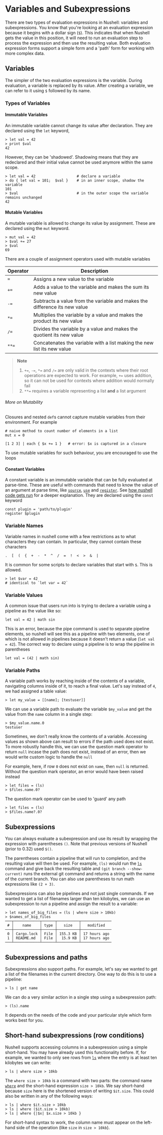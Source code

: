 # Variables and Subexpressions

There are two types of evaluation expressions in Nushell: variables and subexpressions.
You know that you're looking at an evaluation expression because it begins with a dollar
sign (`$`). This indicates that when Nushell gets the value in this position, it will
need to run an evaluation step to process the expression and then use the resulting 
value. Both evaluation expression forms support a simple form and a 'path' form for
working with more complex data.

## Variables

The simpler of the two evaluation expressions is the variable. During evaluation, a
variable is replaced by its value. After creating a variable, we can refer to it using
`$` followed by its name.

### Types of Variables

#### Immutable Variables

An immutable variable cannot change its value after declaration. They are declared
using the `let` keyword,

```
> let val = 42
> print $val
42
```

However, they can be 'shadowed'. Shadowing means that they are redeclared and their
initial value cannot be used anymore within the same scope.

```
> let val = 42                   # declare a variable
> do { let val = 101;  $val }    # in an inner scope, shadow the variable
101
> $val                           # in the outer scope the variable remains unchanged
42
```

#### Mutable Variables

A mutable variable is allowed to change its value by assignment. These are declared
using the `mut` keyword.

```
> mut val = 42 
> $val += 27
> $val
69
```

There are a couple of assignment operators used with mutable variables

|   Operator  |                              Description                                   |
| ----------- | -------------------------------------------------------------------------- |
| `=`         | Assigns a new value to the variable                                        |
| `+=`        | Adds a value to the variable and makes the sum its new value               |
| `-=`        | Subtracts a value from the variable and makes the difference its new value |
| `*=`        | Multiplies the variable by a value and makes the product its new value     |
| `/=`        | Divides the variable by a value and makes the quotient its new value       |
| `**=`       | Concatenates the variable with a list making the new list its new value   |

> **Note**
> 1. `+=`, `-=`, `*=` and `/=` are only valid in the contexts where their root operations
> are expected to work. For example, `+=` uses addition, so it can not be used for contexts
> where addition would normally fail
> 2. `**=` requires a variable representing a list **and** a list argument

###### More on Mutability

Closures and nested `def`s cannot capture mutable variables from their environment. For
example

```
# naive method to count number of elements in a list
mut x = 0

[1 2 3] | each { $x += 1 }   # error: $x is captured in a closure
```

To use mutable variables for such behaviour, you are encouraged to use the loops

#### Constant Variables

A constant variable is an immutable variable that can be fully evaluated at parse-time. These
are useful with commands that need to know the value of an argument at parse time,
like [`source`](/commands/docs/source.md), [`use`](/commands/docs/use.md) and [`register`](/commands/docs/register.md). See [how nushell code gets run](how_nushell_code_gets_run.md)
for a deeper explanation. They are declared using the `const` keyword

```
const plugin = 'path/to/plugin'
register $plugin
```

### Variable Names

Variable names in nushell come with a few restrictions as to what characters they
can contain. In particular, they cannot contain these characters

```
.  [  (  {  +  -  *  ^  /  =  !  <  >  &  |
```

It is common for some scripts to declare variables that start with `$`. This is
allowed.

```nu
> let $var = 42
# identical to `let var = 42`
```

### Variable Values

A common issue that users run into is trying to declare a variable using a pipeline
as the value like so:

```nu
let val = 42 | math sin
```

This is an error, because the pipe command is used to separate pipeline elements, so
nushell will see this as a pipeline with two elements, one of which is not allowed
in pipelines because it doesn't return a value (`let val = 42`). The correct way to
declare using a pipeline is to wrap the pipeline in parentheses

```nu
let val = (42 | math sin)
```

### Variable Paths

A variable path works by reaching inside of the contents of a variable, navigating columns inside of it, to reach a final value. Let's say instead of `4`, we had assigned a table value:

```
> let my_value = [[name]; [testuser]]
```

We can use a variable path to evaluate the variable `$my_value` and get the value from the `name` column in a single step:

```
> $my_value.name.0
testuser
```

Sometimes, we don't really know the contents of a variable. Accessing values as shown above can result to errors if the path used does not exist. To more robustly handle this, we can use the question mark operator to return `null` incase the path does not exist, instead of an error, then we would write custom logic to handle the `null`

For example, here, if row `0` does not exist on `name`, then `null` is returned. Without the question mark operator, an error would have been raised instead

```nu
> let files = (ls)
> $files.name.0?
```

The question mark operator can be used to 'guard' any path

```nu
> let files = (ls)
> $files.name?.0?
```

## Subexpressions

You can always evaluate a subexpression and use its result by wrapping the expression with parentheses `()`. Note that previous versions of Nushell (prior to 0.32) used `$()`.

The parentheses contain a pipeline that will run to completion, and the resulting value will then be used. For example, `(ls)` would run the [`ls`](/commands/docs/ls.md) command and give back the resulting table and `(git branch --show-current)` runs the external git command and returns a string with the name of the current branch. You can also use parentheses to run math expressions like `(2 + 3)`.

Subexpressions can also be pipelines and not just single commands. If we wanted to get a list of filenames larger than ten kilobytes, we can use an subexpression to run a pipeline and assign the result to a variable:

```
> let names_of_big_files = (ls | where size > 10kb)
> $names_of_big_files
───┬────────────┬──────┬──────────┬──────────────
 # │    name    │ type │   size   │   modified
───┼────────────┼──────┼──────────┼──────────────
 0 │ Cargo.lock │ File │ 155.3 KB │ 17 hours ago
 1 │ README.md  │ File │  15.9 KB │ 17 hours ago
───┴────────────┴──────┴──────────┴──────────────
```

## Subexpressions and paths

Subexpressions also support paths. For example, let's say we wanted to get a list of the filenames in the current directory. One way to do this is to use a pipeline:

```
> ls | get name
```

We can do a very similar action in a single step using a subexpression path:

```
> (ls).name
```

It depends on the needs of the code and your particular style which form works best for you.

## Short-hand subexpressions (row conditions)

Nushell supports accessing columns in a subexpression using a simple short-hand. You may have already used this functionality before. If, for example, we wanted to only see rows from [`ls`](/commands/docs/ls.md) where the entry is at least ten kilobytes we can write:

```
> ls | where size > 10kb
```

The `where size > 10kb` is a command with two parts: the command name [`where`](/commands/docs/where.md) and the short-hand expression `size > 10kb`. We say short-hand because `size` here is the shortened version of writing `$it.size`. This could also be written in any of the following ways:

```
> ls | where $it.size > 10kb
> ls | where ($it.size > 10kb)
> ls | where {|$x| $x.size > 10kb }
```

For short-hand syntax to work, the column name must appear on the left-hand side of the operation (like `size` in `size > 10kb`).
